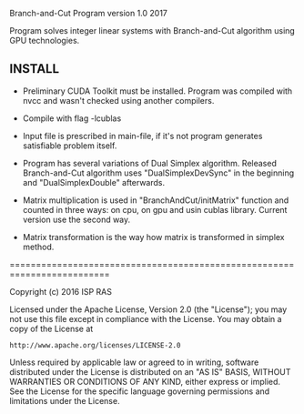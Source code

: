 Branch-and-Cut Program version 1.0 2017

Program solves integer linear systems with Branch-and-Cut algorithm using GPU technologies.

INSTALL
-------
- Preliminary CUDA Toolkit must be installed. Program was compiled with nvcc and wasn't checked using another compilers.

- Compile with flag -lcublas

- Input file is prescribed in main-file, if it's not program generates satisfiable problem itself.

- Program has several variations of Dual Simplex algorithm. Released Branch-and-Cut algorithm uses "DualSimplexDevSync" in the beginning and "DualSimplexDouble" afterwards.

- Matrix multiplication is used in "BranchAndCut/initMatrix" function and counted in three ways: on cpu, on gpu and usin cublas library. Current version use the second way.

- Matrix transformation is the way how matrix is transformed in simplex method.

=========================================================================

Copyright (c) 2016 ISP RAS

Licensed under the Apache License, Version 2.0 (the "License");
you may not use this file except in compliance with the License.
You may obtain a copy of the License at

    http://www.apache.org/licenses/LICENSE-2.0

Unless required by applicable law or agreed to in writing, software
distributed under the License is distributed on an "AS IS" BASIS,
WITHOUT WARRANTIES OR CONDITIONS OF ANY KIND, either express or implied.
See the License for the specific language governing permissions and
limitations under the License.
